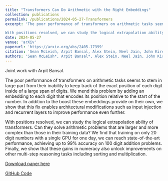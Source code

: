 ```yaml
---
title: "Transformers Can Do Arithmetic with the Right Embeddings"
collection: publications
permalink: /publications/2024-05-27-Transformers
excerpt: 'The poor performance of transformers on arithmetic tasks seems to stem in large part from their inability to keep track of the exact position of each digit inside of a large span of digits. We mend this problem by adding an embedding to each digit that encodes its position relative to the start of the number. In addition to the boost these embeddings provide on their own, we show that this fix enables architectural modifications such as input injection and recurrent layers to improve performance even further.

With positions resolved, we can study the logical extrapolation ability of transformers. Can they solve arithmetic problems that are larger and more complex than those in their training data? We find that training on only 20 digit numbers with a single GPU for one day, we can reach state-of-the-art performance, achieving up to 99% accuracy on 100 digit addition problems. Finally, we show that these gains in numeracy also unlock improvements on other multi-step reasoning tasks including sorting and multiplication.'
date: 2024-05-27
venue: 'arXiv'
paperurl: 'https://arxiv.org/abs/2405.17399'
citation: 'Sean McLeish, Arpit Bansal, Alex Stein, Neel Jain, John Kirchenbauer, Brian R. Bartoldson, Bhavya Kailkhura, Abhinav Bhatele, Jonas Geiping, Avi Schwarzschild and Tom Goldstein, McLeish (2024). &quot;Transformers Can Do Arithmetic with the Right Embeddings.&quot; <i>arXiv preprint arXiv:2405.17399</i>.'
authors: 'Sean McLeish*, Arpit Bansal*, Alex Stein, Neel Jain, John Kirchenbauer, Brian R. Bartoldson, Bhavya Kailkhura, Abhinav Bhatele, Jonas Geiping, Avi Schwarzschild and Tom Goldstein'
---
```

Joint work with Arpit Bansal.

The poor performance of transformers on arithmetic tasks seems to stem in large part from their inability to keep track of the exact position of each digit inside of a large span of digits. We mend this problem by adding an embedding to each digit that encodes its position relative to the start of the number. In addition to the boost these embeddings provide on their own, we show that this fix enables architectural modifications such as input injection and recurrent layers to improve performance even further.

With positions resolved, we can study the logical extrapolation ability of transformers. Can they solve arithmetic problems that are larger and more complex than those in their training data? We find that training on only 20 digit numbers with a single GPU for one day, we can reach state-of-the-art performance, achieving up to 99% accuracy on 100 digit addition problems. Finally, we show that these gains in numeracy also unlock improvements on other multi-step reasoning tasks including sorting and multiplication.

[Download paper here](https://arxiv.org/abs/2405.17399)

[GitHub Code](https://github.com/mcleish7/arithmetic)
